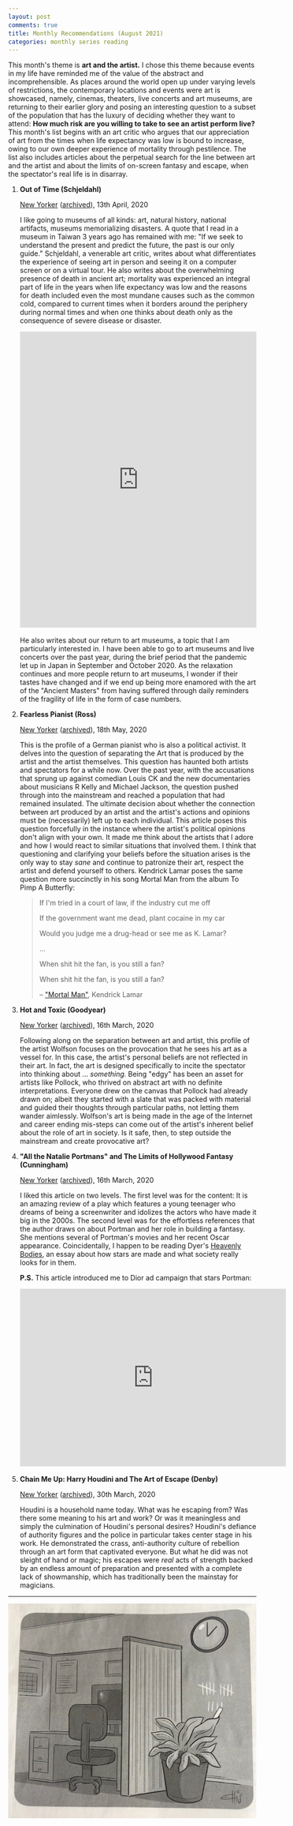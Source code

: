 ```yaml
---
layout: post
comments: true
title: Monthly Recommendations (August 2021)
categories: monthly series reading
---
```


This month's theme is **art and the artist.** I chose this theme because events in my life have
reminded me of the value of the abstract and incomprehensible. As places around the world open up
under varying levels of restrictions, the contemporary locations and events were art is showcased,
namely, cinemas, theaters, live concerts and art museums, are returning to their earlier glory and
posing an interesting question to a subset of the population that has the luxury of deciding whether
they want to attend: **How much risk are you willing to take to see an artist perform live?** This
month's list begins with an art critic who argues that our appreciation of art from the times when
life expectancy was low is bound to increase, owing to our own deeper experience of mortality
through pestilence. The list also includes articles about the perpetual search for the line between
art and the artist and about the limits of on-screen fantasy and escape, when the spectator's real
life is in disarray.

<!--more-->

1.  **Out of Time (Schjeldahl)**

    [New Yorker](https://www.newyorker.com/magazine/2020/04/13/mortality-and-the-old-masters) ([archived](https://archive.is/OdohI)), 13th April, 2020

     I like going to museums of all kinds: art, natural history, national artifacts, museums
    memorializing disasters. A quote that I read in a museum in Taiwan 3 years ago has remained with
    me: "If we seek to understand the present and predict the future, the past is our only guide."
    Schjeldahl, a venerable art critic, writes about what differentiates the experience of seeing art
    in person and seeing it on a computer screen or on a virtual tour. He also writes about the
    overwhelming presence of death in ancient art; mortality was experienced an integral part of life
    in the years when life expectancy was low and the reasons for death included even the most
    mundane causes such as the common cold, compared to current times when it borders around the
    periphery during normal times and when one thinks about death only as the consequence of severe
    disease or disaster.

    <iframe
      src="https://ourworldindata.org/grapher/life-expectancy?tab=chart&time=1881..2015&country=~IND"
      loading="lazy"
      style="width: 100%; height: 600px; border: 0px none;">
    </iframe>

     He also writes about our return to art museums, a topic that I am particularly interested in. I
    have been able to go to art museums and live concerts over the past year, during the brief period
    that the pandemic let up in Japan in September and October 2020. As the relaxation continues and
    more people return to art museums, I wonder if their tastes have changed and if we end up being
    more enamored with the art of the "Ancient Masters" from having suffered through daily reminders
    of the fragility of life in the form of case numbers.

2.  **Fearless Pianist (Ross)**

    [New Yorker](https://www.newyorker.com/magazine/2020/05/18/igor-levit-is-like-no-other-pianist) ([archived](https://archive.is/yHrdk)), 18th May, 2020

     This is the profile of a German pianist who is also a political activist. It delves into the
    question of separating the Art that is produced by the artist and the artist themselves. This
    question has haunted both artists and spectators for a while now. Over the past year, with the
    accusations that sprung up against comedian Louis CK and the new documentaries about musicians R
    Kelly and Michael Jackson, the question pushed through into the mainstream and reached a
    population that had remained insulated. The ultimate decision about whether the connection
    between art produced by an artist and the artist's actions and opinions must be (necessarily)
    left up to each individual. This article poses this question forcefully in the instance where the
    artist's political opinions don't align with your own. It made me think about the artists that I
    adore and how I would react to similar situations that involved them. I think that questioning
    and clarifying your beliefs before the situation arises is the only way to stay _sane_ and
    continue to patronize their art, respect the artist and defend yourself to others. Kendrick Lamar
    poses the same question more succinctly in his song Mortal Man from the album To Pimp A
    Butterfly:

    > If I'm tried in a court of law, if the industry cut me off
    >
    > If the government want me dead, plant cocaine in my car
    >
    > Would you judge me a drug-head or see me as K. Lamar?
    >
    > &#x2026;
    >
    > When shit hit the fan, is you still a fan?
    >
    > When shit hit the fan, is you still a fan?
    >
    > &#x2013; ["Mortal Man"](https://genius.com/Kendrick-lamar-mortal-man-lyrics), Kendrick Lamar

3.  **Hot and Toxic (Goodyear)**

    [New Yorker](https://www.newyorker.com/magazine/2020/03/16/jordan-wolfsons-edgelord-art) ([archived](https://archive.is/Msyet)), 16th March, 2020

     Following along on the separation between art and artist, this profile of the artist Wolfson
    focuses on the provocation that he sees his art as a vessel for. In this case, the artist's
    personal beliefs are not reflected in their art. In fact, the art is designed specifically to
    incite the spectator into thinking about &#x2026; _something._ Being "edgy" has been an asset for
    artists like Pollock, who thrived on abstract art with no definite interpretations. Everyone drew
    on the canvas that Pollock had already drawn on; albeit they started with a slate that was packed
    with material and guided their thoughts through particular paths, not letting them wander
    aimlessly. Wolfson's art is being made in the age of the Internet and career ending mis-steps can
    come out of the artist's inherent belief about the role of art in society. Is it safe, then, to
    step outside the mainstream and create provocative art?

4.  **"All the Natalie Portmans" and The Limits of Hollywood Fantasy (Cunningham)**

    [New Yorker](https://www.newyorker.com/magazine/2020/03/16/all-the-natalie-portmans-and-the-limits-of-hollywood-fantasy) ([archived](https://archive.is/RRFop)), 16th March, 2020

     I liked this article on two levels. The first level was for the content: It is an amazing review
    of a play which features a young teenager who dreams of being a screenwriter and idolizes the
    actors who have made it big in the 2000s. The second level was for the effortless references that
    the author draws on about Portman and her role in building a fantasy. She mentions several of
    Portman's movies and her recent Oscar appearance. Coincidentally, I happen to be reading Dyer's
    [Heavenly Bodies](https://www.goodreads.com/book/show/351864.Heavenly_Bodies?from_search=true&from_srp=true&qid=5I51BtcxSP&rank=1), an essay about how stars are made and what society really looks for in them.

    **P.S.** This article introduced me to Dior ad campaign that stars Portman:

    <iframe
      width="540"
      height="360"
      src="https://www.youtube.com/embed/h4s0llOpKrU"
      title="YouTube video player"
      frameborder="0"
      allow="accelerometer; clipboard-write; encrypted-media; gyroscope; picture-in-picture"
      allowfullscreen>
    </iframe>

5.  **Chain Me Up: Harry Houdini and The Art of Escape (Denby)**

    [New Yorker](https://www.newyorker.com/magazine/2020/03/30/harry-houdini-and-the-art-of-escape) ([archived](https://archive.is/31BIU)), 30th March, 2020

     Houdini is a household name today. What was he escaping from? Was there some meaning to his art
    and work? Or was it meaningless and simply the culmination of Houdini's personal desires?
    Houdini's defiance of authority figures and the police in particular takes center stage in his
    work. He demonstrated the crass, anti-authority culture of rebellion through an art form that
    captivated everyone. But what he did was not sleight of hand or magic; his escapes were _real_
    acts of strength backed by an endless amount of preparation and presented with a complete lack of
    showmanship, which has traditionally been the mainstay for magicians.

---

![img](/public/img/monthly-recommendations-2021-08-hours-of-the-day.jpg)
